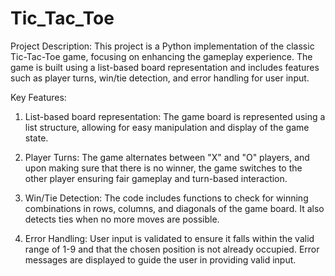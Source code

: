 # Tic_Tac_Toe
Project Description:
This project is a Python implementation of the classic Tic-Tac-Toe game, focusing on enhancing the gameplay experience. The game is built using a list-based board representation and includes features such as player turns, win/tie detection, and error handling for user input.

Key Features:
1. List-based board representation: The game board is represented using a list structure, allowing for easy manipulation and display of the game state.

2. Player Turns: The game alternates between "X" and "O" players, and upon making sure that there is no winner, the game switches to the other player ensuring fair gameplay and turn-based interaction.

3. Win/Tie Detection: The code includes functions to check for winning combinations in rows, columns, and diagonals of the game board. It also detects ties when no more moves are possible.

4. Error Handling: User input is validated to ensure it falls within the valid range of 1-9 and that the chosen position is not already occupied. Error messages are displayed to guide the user in providing valid input.
